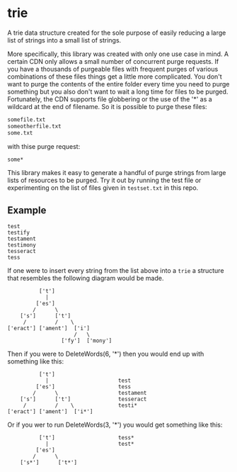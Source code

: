 # trie
A trie data structure created for the sole purpose of easily reducing a large list of strings into a small list of strings.

More specifically, this library was created with only one use case in mind. A certain CDN only allows a small 
number of concurrent purge requests. If you have a thousands of purgeable files with frequent purges of various
combinations of these files things get a little more complicated. You don't want to purge the contents of the entire
folder every time you need to purge something but you also don't want to wait a long time for files to be purged. Fortunately, 
the CDN supports file globbering or the use of the '*' as a wildcard at the end of filename. So it is possible to purge these files:

```Bash
somefile.txt
someotherfile.txt
some.txt
```

with thise purge request:

```Bash
some*
```

This library makes it easy to generate a handful of purge strings from large lists of resources to be purged. Try it out by
running the test file or experimenting on the list of files given in `testset.txt` in this repo.


## Example

``` text
test
testify
testament
testimony
tesseract
tess
```

If one were to insert every string from the list above into a `trie` a
structure that resembles the following diagram would be made.


``` text
          ['t']
            |
         ['es']
        /      \
    ['s']      ['t']
     /         /    \
['eract'] ['ament']  ['i']
                     /   \
                 ['fy']  ['mony']
``` 

Then if you were to DeleteWords(6, '*') then you would end up with something like this:

``` text
          ['t']
            |                      test
         ['es']                    tess
        /      \                   testament
    ['s']      ['t']               tesseract
     /         /    \              testi*
['eract'] ['ament']  ['i*']
``` 

Or if you wer to run DeleteWords(3, '*') you would get something like this:

``` text
          ['t']                    tess*
            |                      test*
         ['es']
        /      \
    ['s*']      ['t*']
``` 
